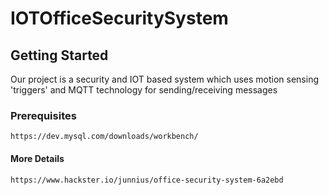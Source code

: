 # IOTOfficeSecuritySystem

## Getting Started
Our project is a security and IOT based system which uses motion sensing 'triggers' and MQTT technology for sending/receiving messages

### Prerequisites

```
https://dev.mysql.com/downloads/workbench/
```

#### More Details

```
https://www.hackster.io/junnius/office-security-system-6a2ebd
```
